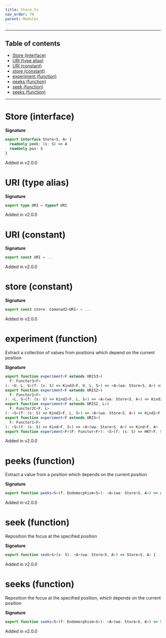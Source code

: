 ```yaml
---
title: Store.ts
nav_order: 78
parent: Modules
---
```


---

<h2 class="text-delta">Table of contents</h2>

- [Store (interface)](#store-interface)
- [URI (type alias)](#uri-type-alias)
- [URI (constant)](#uri-constant)
- [store (constant)](#store-constant)
- [experiment (function)](#experiment-function)
- [peeks (function)](#peeks-function)
- [seek (function)](#seek-function)
- [seeks (function)](#seeks-function)

---

# Store (interface)

**Signature**

```ts
export interface Store<S, A> {
  readonly peek: (s: S) => A
  readonly pos: S
}
```

Added in v2.0.0

# URI (type alias)

**Signature**

```ts
export type URI = typeof URI
```

Added in v2.0.0

# URI (constant)

**Signature**

```ts
export const URI = ...
```

Added in v2.0.0

# store (constant)

**Signature**

```ts
export const store: Comonad2<URI> = ...
```

Added in v2.0.0

# experiment (function)

Extract a collection of values from positions which depend on the current position

**Signature**

```ts
export function experiment<F extends URIS3>(
  F: Functor3<F>
): <U, L, S>(f: (s: S) => Kind3<F, U, L, S>) => <A>(wa: Store<S, A>) => Kind3<F, U, L, A>
export function experiment<F extends URIS2>(
  F: Functor2<F>
): <L, S>(f: (s: S) => Kind2<F, L, S>) => <A>(wa: Store<S, A>) => Kind2<F, L, A>
export function experiment<F extends URIS2, L>(
  F: Functor2C<F, L>
): <S>(f: (s: S) => Kind2<F, L, S>) => <A>(wa: Store<S, A>) => Kind2<F, L, A>
export function experiment<F extends URIS>(
  F: Functor1<F>
): <S>(f: (s: S) => Kind<F, S>) => <A>(wa: Store<S, A>) => Kind<F, A>
export function experiment<F>(F: Functor<F>): <S>(f: (s: S) => HKT<F, S>) => <A>(wa: Store<S, A>) => HKT<F, A> { ... }
```

Added in v2.0.0

# peeks (function)

Extract a value from a position which depends on the current position

**Signature**

```ts
export function peeks<S>(f: Endomorphism<S>): <A>(wa: Store<S, A>) => A { ... }
```

Added in v2.0.0

# seek (function)

Reposition the focus at the specified position

**Signature**

```ts
export function seek<S>(s: S): <A>(wa: Store<S, A>) => Store<S, A> { ... }
```

Added in v2.0.0

# seeks (function)

Reposition the focus at the specified position, which depends on the current position

**Signature**

```ts
export function seeks<S>(f: Endomorphism<S>): <A>(wa: Store<S, A>) => Store<S, A> { ... }
```

Added in v2.0.0
